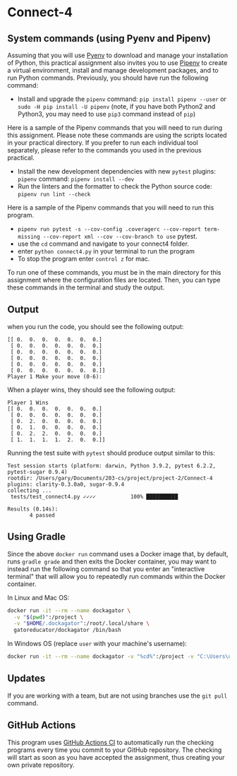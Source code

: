 # Connect-4

## System commands (using Pyenv and Pipenv)

Assuming that you will use [Pyenv](https://github.com/pyenv/pyenv) to download and manage your installation of Python, this practical assignment also invites you to use [Pipenv](https://github.com/pypa/pipenv) to create a virtual environment, install and manage development packages, and to run Python commands. Previously, you should have run the following command:

- Install and upgrade the `pipenv` command: `pip install pipenv --user` or `sudo -H pip install -U pipenv` (note, if you have both Python2 and Python3, you may need to use `pip3` command instead of `pip`)

Here is a sample of the Pipenv commands that you will need to run during this assignment. Please note these commands are using the scripts located in your practical directory. If you prefer to run each individual tool separately, please refer to the commands you used in the previous practical.

- Install the new development dependencies with new `pytest` plugins: `pipenv` command: `pipenv install --dev`
- Run the linters and the formatter to check the Python source code: `pipenv run lint --check`

Here is a sample of the Pipenv commands that you will need to run this program.
- `pipenv run pytest -s --cov-config .coveragerc --cov-report term-missing --cov-report xml --cov --cov-branch to use` pytest.
- use the `cd` command and navigate to your connect4 folder.
- enter `python connect4.py` in your terminal to run the program
- To stop the program enter `control z` for mac.

To run one of these commands, you must be in the main directory for this assignment where the configuration files are located. Then, you can type these commands in the terminal and study the output.

## Output
when you run the code, you should see the following output:
```
[[ 0.  0.  0.  0.  0.  0.  0.]
 [ 0.  0.  0.  0.  0.  0.  0.]
 [ 0.  0.  0.  0.  0.  0.  0.]
 [ 0.  0.  0.  0.  0.  0.  0.]
 [ 0.  0.  0.  0.  0.  0.  0.]
 [ 0.  0.  0.  0.  0.  0.  0.]]
Player 1 Make your move (0-6):
```
When a player wins, they should see the following output:
```
Player 1 Wins
[[ 0.  0.  0.  0.  0.  0.  0.]
 [ 0.  0.  0.  0.  0.  0.  0.]
 [ 0.  2.  0.  0.  0.  0.  0.]
 [ 0.  1.  0.  0.  0.  0.  0.]
 [ 0.  2.  2.  0.  0.  0.  0.]
 [ 1.  1.  1.  1.  2.  0.  0.]]
```

Running the test suite with `pytest` should produce output similar to this:

```
Test session starts (platform: darwin, Python 3.9.2, pytest 6.2.2, pytest-sugar 0.9.4)
rootdir: /Users/gary/Documents/203-cs/project/project-2/Connect-4
plugins: clarity-0.3.0a0, sugar-0.9.4
collecting ...
 tests/test_connect4.py ✓✓✓✓           100% ██████████

Results (0.14s):
       4 passed

```
## Using Gradle

Since the above `docker run` command uses a Docker image that, by default, runs `gradle grade` and then exits the Docker container, you may want to instead run the following command so that you enter an "interactive terminal" that will allow you to repeatedly run commands within the Docker container.

In Linux and Mac OS:

```bash
docker run -it --rm --name dockagator \
  -v "$(pwd)":/project \
  -v "$HOME/.dockagator":/root/.local/share \
  gatoreducator/dockagator /bin/bash
```

In Windows OS (replace `user` with your machine's username):

```bash
docker run -it --rm --name dockagator -v "%cd%":/project -v "C:\Users\user/.dockagator":/root/.local/share gatoreducator/dockagator /bin/bash
```

## Updates

If you are working with a team, but are not using branches use the `git pull` command.

## GitHub Actions

This program uses [GitHub Actions CI](https://github.com/features/actions) to automatically run the checking programs every time you commit to your GitHub repository. The checking will start as soon as you have accepted the assignment, thus creating your own private repository.
